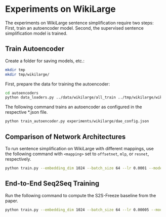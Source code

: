 # Experiments on WikiLarge

The experiments on WikiLarge sentence simplification require two steps: First, train an 
autoencoder model. Second, the supervised sentence simplification model is trained.

## Train Autoencoder

Create a folder for saving models, etc.:

```bash
mkdir tmp
mkdir tmp/wikilarge/
```

First, prepare the data for training the autoencoder:
```bash
cd autoencoders
python data_loaders.py ../data/wikilarge/all_train ../tmp/wikilarge/wiki.h5 64 -t CharBPETokenizer -mw 30000
```

The following command trains an autoencoder as configured in the respective *.json file.
```bash
python train_autoencoder.py experiments/wikilarge/dae_config.json
```

## Comparison of Network Architectures

To run sentence simplification on WikiLarge with different mappings, use the following 
command with `<mapping>` set to `offsetnet`, `mlp`, or `resnet`, respectively.

```bash
python train.py --embedding_dim 1024 --batch_size 64 --lr 0.0001 --modeldir ./tmp/wikilarge/lstmae0.0p010/ --data_fraction 1.0 --n_epochs 10 --n_layers 1 --print_outputs --dataset_path data/wikilarge --validate --mapping <mapping> --hidden_layer_size 1024 --loss cosine --adversarial_regularization --adversarial_lambda 0.032 --outputdir tmp/wikilarge/ --binary_classifier_path no_eval --output_file emnlp_wiki_mappings_cosine.csv --real_data_path input --max_prints 20 --device cpu --validation_frequency -1 --log_freq 100
```

## End-to-End Seq2Seq Training

Run the following command to compute the S2S-Freeze baseline from the paper.

```bash
python train.py --embedding_dim 1024 --batch_size 64 --lr 0.00005 --modeldir ./tmp/wikilarge/lstmae0.0p010/ --data_fraction 1.0 --n_epochs 20 --n_layers 1 --print_outputs --dataset_path data/wikilarge --validate --mapping mlp --hidden_layer_size 1024 --loss ce --mode seq2seq_freeze --binary_classifier_path no_eval --output_file emnlp_wiki_end2end_freeze.csv --outputdir ./tmp/wikilarge/
```